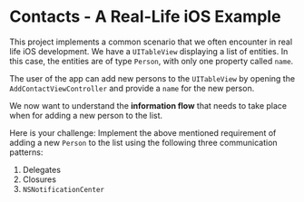 # Contacts - A Real-Life iOS Example

This project implements a common scenario that we often encounter in real life iOS development. We have a `UITableView` displaying a list of entities. In this case, the entities are of type `Person`, with only one property called `name`. 

The user of the app can add new persons to the `UITableView` by opening the `AddContactViewController` and provide a `name` for the new person.

We now want to understand the **information flow** that needs to take place when for adding a new person to the list. 

Here is your challenge: Implement the above mentioned requirement of adding a new `Person` to the list using the following three communication patterns:

1. Delegates
2. Closures
3. `NSNotificationCenter`